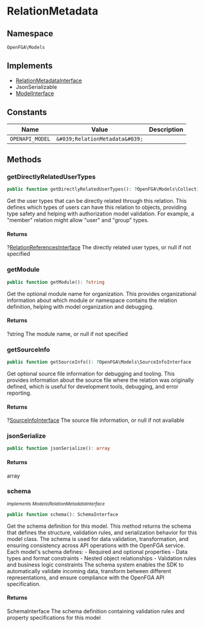 # RelationMetadata


## Namespace
`OpenFGA\Models`

## Implements
* [RelationMetadataInterface](Models/RelationMetadataInterface.md)
* JsonSerializable
* [ModelInterface](Models/ModelInterface.md)

## Constants
| Name | Value | Description |
|------|-------|-------------|
| `OPENAPI_MODEL` | `&#039;RelationMetadata&#039;` |  |


## Methods
### getDirectlyRelatedUserTypes


```php
public function getDirectlyRelatedUserTypes(): ?OpenFGA\Models\Collections\RelationReferencesInterface
```

Get the user types that can be directly related through this relation. This defines which types of users can have this relation to objects, providing type safety and helping with authorization model validation. For example, a &quot;member&quot; relation might allow &quot;user&quot; and &quot;group&quot; types.


#### Returns
?[RelationReferencesInterface](Models/Collections/RelationReferencesInterface.md)
 The directly related user types, or null if not specified

### getModule


```php
public function getModule(): ?string
```

Get the optional module name for organization. This provides organizational information about which module or namespace contains the relation definition, helping with model organization and debugging.


#### Returns
?string
 The module name, or null if not specified

### getSourceInfo


```php
public function getSourceInfo(): ?OpenFGA\Models\SourceInfoInterface
```

Get optional source file information for debugging and tooling. This provides information about the source file where the relation was originally defined, which is useful for development tools, debugging, and error reporting.


#### Returns
?[SourceInfoInterface](Models/SourceInfoInterface.md)
 The source file information, or null if not available

### jsonSerialize


```php
public function jsonSerialize(): array
```



#### Returns
array

### schema

*<small>Implements Models\RelationMetadataInterface</small>*  

```php
public function schema(): SchemaInterface
```

Get the schema definition for this model. This method returns the schema that defines the structure, validation rules, and serialization behavior for this model class. The schema is used for data validation, transformation, and ensuring consistency across API operations with the OpenFGA service. Each model&#039;s schema defines: - Required and optional properties - Data types and format constraints - Nested object relationships - Validation rules and business logic constraints The schema system enables the SDK to automatically validate incoming data, transform between different representations, and ensure compliance with the OpenFGA API specification.


#### Returns
SchemaInterface
 The schema definition containing validation rules and property specifications for this model

